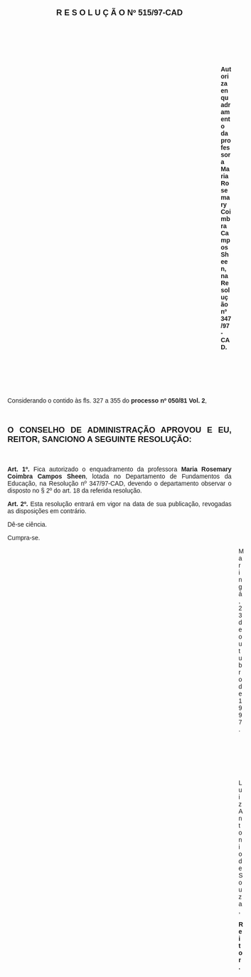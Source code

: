 <BODY>

<B><FONT FACE="Arial" SIZE=4><P ALIGN="CENTER"></P>
<P ALIGN="CENTER">R E S O L U &Ccedil; &Atilde; O   Nº 515/97-CAD</P>
</B></FONT><FONT FACE="Arial">
<P>&nbsp;</P>
<P>&nbsp;</P>
<P>&nbsp;</P><DIR>
<DIR>
<DIR>
<DIR>
<DIR>
<DIR>
<DIR>
<DIR>
<DIR>
<DIR>
<DIR>
<DIR>

<B><P ALIGN="JUSTIFY">Autoriza enquadramento da professora Maria Rosemary Coimbra Campos Sheen, na Resolu&ccedil;&atilde;o nº 347/97-CAD.</P>
</B>
<P>&nbsp;</P>
<P>&nbsp;</P>
<P>&nbsp;</P></DIR>
</DIR>
</DIR>
</DIR>
</DIR>
</DIR>
</DIR>
</DIR>
</DIR>
</DIR>
</DIR>
</DIR>

<P ALIGN="JUSTIFY">&#9;Considerando o contido &agrave;s fls. 327 a 355 do <B>processo nº 050/81 Vol. 2</B>,</P>
<P ALIGN="JUSTIFY"></P>
<P ALIGN="JUSTIFY">&nbsp;</P>
</FONT><B><FONT FACE="Arial" SIZE=4><P ALIGN="JUSTIFY">O CONSELHO DE ADMINISTRA&Ccedil;&Atilde;O APROVOU E EU, REITOR, SANCIONO A SEGUINTE RESOLU&Ccedil;&Atilde;O:</P>
</B></FONT><FONT FACE="Arial"><P ALIGN="JUSTIFY"></P>
<P ALIGN="JUSTIFY">&nbsp;</P>
<P ALIGN="JUSTIFY">&#9;<B>Art. 1º. </B>Fica autorizado o enquadramento da professora <B>Maria Rosemary Coimbra Campos Sheen</B>, lotada no Departamento de Fundamentos da Educa&ccedil;&atilde;o, na Resolu&ccedil;&atilde;o nº 347/97-CAD, devendo o departamento observar o disposto no § 2º do art. 18 da referida resolu&ccedil;&atilde;o.</P>
<P ALIGN="JUSTIFY">&#9;<B>Art. 2º.</B> Esta resolu&ccedil;&atilde;o entrar&aacute; em vigor na data de sua publica&ccedil;&atilde;o, revogadas as disposi&ccedil;&otilde;es em contr&aacute;rio.</P>
<P>&#9;D&ecirc;-se ci&ecirc;ncia.</P>
<P>&#9;Cumpra-se.</P>
<DIR>
<DIR>
<DIR>
<DIR>
<DIR>
<DIR>
<DIR>
<DIR>
<DIR>
<DIR>
<DIR>
<DIR>
<DIR>

<P>Maring&aacute;, 23 de outubro de 1997.</P>

<P>&nbsp;</P>
<P>&nbsp;</P>
<P>&nbsp;</P>
<P>Luiz Antonio de Souza,</P>
<B><P>Reitor.</P></DIR>
</DIR>
</DIR>
</DIR>
</DIR>
</DIR>
</DIR>
</DIR>
</DIR>
</DIR>
</DIR>
</DIR>
</DIR>
</B></FONT></BODY>
